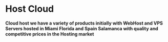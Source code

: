 # Host Cloud
**Cloud host we have a variety of products initially with WebHost and VPS Servers hosted in Miami Florida and Spain Salamanca with quality and competitive prices in the Hosting market**
